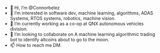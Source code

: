 - 👋 Hi, I’m @Connorbelez 
- 👀 I’m interested in software dev, machine learning, algorithms, ADAS Systems, RTOS systems, robotics, machine vision.
- 🌱 I’m currently working as a co-op at QNX autonomous vehicles division. 
- 💞️ I’m looking to collaborate on A machine learning algorithmic trading bot to identify altcoins about to go to the moon. 
- 📫 How to reach me DM.


